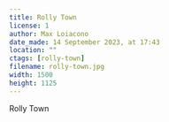 ```yaml
---
title: Rolly Town
license: 1
author: Max Loiacono
date_made: 14 September 2023, at 17:43
location: ""
ctags: [rolly-town]
filename: rolly-town.jpg
width: 1500
height: 1125
---
```


Rolly Town
